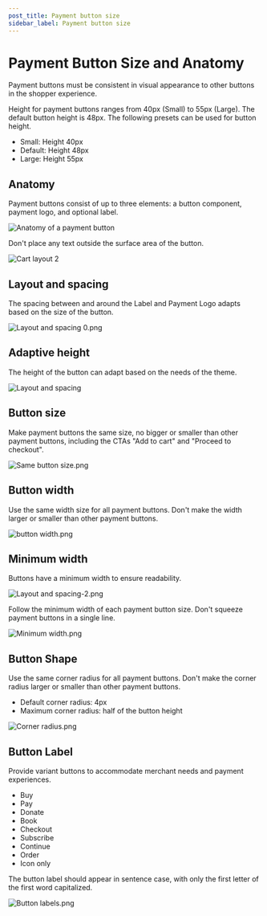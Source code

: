 ```yaml
---
post_title: Payment button size
sidebar_label: Payment button size
---
```


# Payment Button Size and Anatomy

Payment buttons must be consistent in visual appearance to other buttons in the shopper experience.

Height for payment buttons ranges from 40px (Small) to 55px (Large). The default button height is 48px. The following presets can be used for button height.

- Small: Height 40px
- Default: Height 48px
- Large: Height 55px

## Anatomy

Payment buttons consist of up to three elements: a button component, payment logo, and optional label.

![Anatomy of a payment button](/img/doc_images/Anatomy-updated.png)

Don't place any text outside the surface area of the button.

![Cart layout 2](/img/doc_images/Cart-layout-2.png)

## Layout and spacing

The spacing between and around the Label and Payment Logo adapts based on the size of the button.

![Layout and spacing 0.png](/img/doc_images/Layout-and-spacing-Updated.png)

## Adaptive height

The height of the button can adapt based on the needs of the theme.

![Layout and spacing](/img/doc_images/Layout-and-spacing-1-updated.png)

## Button size

Make payment buttons the same size, no bigger or smaller than other payment buttons, including the CTAs "Add to cart" and "Proceed to checkout".

![Same button size.png](/img/doc_images/Button-size.png)

## Button width

Use the same width size for all payment buttons. Don't make the width larger or smaller than other payment buttons.

![button width.png](/img/doc_images/Button-width.png)

## Minimum width

Buttons have a minimum width to ensure readability.

![Layout and spacing-2.png](/img/doc_images/Layout-and-spacing-2-Updated.png)

Follow the minimum width of each payment button size. Don't squeeze payment buttons in a single line.

![Minimum width.png](/img/doc_images/Minimum-width.png)

## Button Shape

Use the same corner radius for all payment buttons. Don't make the corner radius larger or smaller than other payment buttons.

- Default corner radius: 4px
- Maximum corner radius: half of the button height

![Corner radius.png](/img/doc_images/Corner-radius.png)

## Button Label

Provide variant buttons to accommodate merchant needs and payment experiences. 

- Buy
- Pay
- Donate
- Book
- Checkout
- Subscribe
- Continue
- Order
- Icon only

The button label should appear in sentence case, with only the first letter of the first word capitalized.

![Button labels.png](/img/doc_images/Button-Labels.png)
